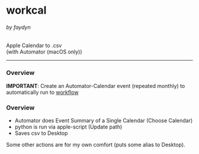 # workcal
###### by faydyn
Apple Calendar to .csv <br>
(with Automator (macOS only))
___
### Overview
__IMPORTANT__: Create an Automator-Calendar event (repeated monthly) to automatically run to [workflow](automator/workcal.workflow)

### Overview
+ Automator does Event Summary of a Single Calendar (Choose Calendar)
+ python is run via apple-script (Update path)
+ Saves csv to Desktop

Some other actions are for my own comfort (puts some alias to Desktop).


